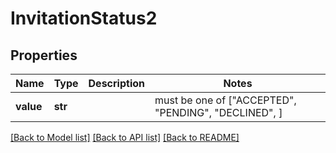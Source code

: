 # InvitationStatus2


## Properties
Name | Type | Description | Notes
------------ | ------------- | ------------- | -------------
**value** | **str** |  |  must be one of ["ACCEPTED", "PENDING", "DECLINED", ]

[[Back to Model list]](../README.md#documentation-for-models) [[Back to API list]](../README.md#documentation-for-api-endpoints) [[Back to README]](../README.md)


